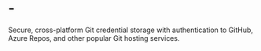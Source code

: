 # -
Secure, cross-platform Git credential storage with authentication to GitHub, Azure Repos, and other popular Git hosting services.
